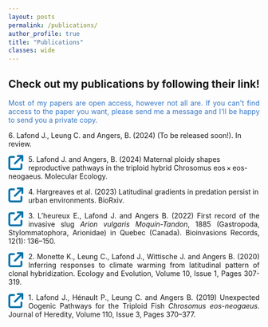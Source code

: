 ```yaml
---
layout: posts
permalink: /publications/
author_profile: true
title: "Publications"
classes: wide
---
```


<h2> Check out my publications by following their link!</h2>

<div style="text-align: justify"><span style="color:#3778C6;" align="justify"> Most of my papers are open access, however not all are. If you can't find access to the paper you want, please send me a message and I'll be happy to send you a private copy. </span> </div>

<dl>
  <dd></dd>
</dl>

<p> 6. Lafond J., Leung C. and Angers, B. (2024) (To be released soon!). In review. </p>


[<img style="float: left; margin-right: 10px;" alt="alt_text" width="30px" src="../assets/images/Favicon_Link.png" />](https://onlinelibrary.wiley.com/doi/epdf/10.1111/mec.17264) 
<p> 5. Lafond J. and Angers, B. (2024) Maternal ploidy shapes reproductive pathways in the triploid hybrid Chrosomus eos × eos-neogaeus. Molecular Ecology. </p>

[<img style="float: left; margin-right: 10px;" alt="alt_text" width="30px" src="../assets/images/Favicon_Link.png" />](https://www.biorxiv.org/content/10.1101/2023.11.14.566324v1#:~:text=Predation%20increased%205%2Dfold%20from,to%20increase%20ant%20predation%20specifically.) 
<p> 4. Hargreaves et al. (2023) Latitudinal gradients in predation persist in urban environments. BioRxiv. </p>


[<img style="float: left; margin-right: 10px;" alt="alt_text" width="30px" src="../assets/images/Favicon_Link.png" />](https://www.reabic.net/journals/bir/2023/1/BIR_2023_L%E2%80%99Heureux_etal.pdf) 
<p align="justify"> 3. L’heureux E., Lafond J. and Angers B. (2022) First record of the invasive slug <i>Arion vulgaris Moquin-Tandon</i>, 1885 (Gastropoda, Stylommatophora, Arionidae) in Quebec (Canada). Bioinvasions Records, 12(1): 136–150.  </p>

[<img style="float: left; margin-right: 10px;" alt="alt_text" width="30px" src="../assets/images/Favicon_Link.png" />](https://onlinelibrary.wiley.com/doi/full/10.1002/ece3.5896)
<p align="justify"> 2. Monette K., Leung C., Lafond J., Wittische J. and Angers B. (2020) Inferring responses to climate warming from latitudinal pattern of clonal hybridization. Ecology and Evolution, Volume 10, Issue 1, Pages 307-319. </p>

[<img style="float: left; margin-right: 10px;" alt="alt_text" width="30px" src="../assets/images/Favicon_Link.png" />](https://academic.oup.com/jhered/article/110/3/370/5268115)
<p align="justify"> 1. Lafond J., Hénault P., Leung C. and Angers B. (2019) Unexpected Oogenic Pathways for the Triploid Fish <i>Chrosomus eos-neogaeus</i>. Journal of Heredity, Volume 110, Issue 3, Pages 370–377. </p>


